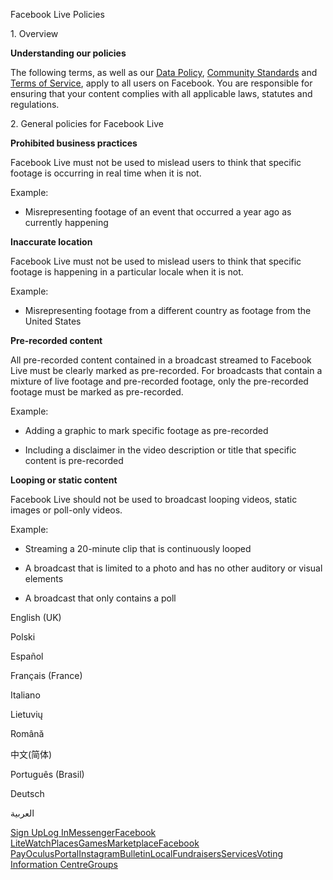 Facebook Live Policies

1\. Overview

**Understanding our policies**

The following terms, as well as our [Data Policy](https://www.facebook.com/about/privacy/), [Community Standards](https://www.facebook.com/communitystandards/) and [Terms of Service](https://www.facebook.com/legal/terms), apply to all users on Facebook. You are responsible for ensuring that your content complies with all applicable laws, statutes and regulations.

2\. General policies for Facebook Live

**Prohibited business practices**

Facebook Live must not be used to mislead users to think that specific footage is occurring in real time when it is not.

Example:

*   Misrepresenting footage of an event that occurred a year ago as currently happening

**Inaccurate location**

Facebook Live must not be used to mislead users to think that specific footage is happening in a particular locale when it is not.

Example:

*   Misrepresenting footage from a different country as footage from the United States

**Pre-recorded content**

All pre-recorded content contained in a broadcast streamed to Facebook Live must be clearly marked as pre-recorded. For broadcasts that contain a mixture of live footage and pre-recorded footage, only the pre-recorded footage must be marked as pre-recorded.

Example:

*   Adding a graphic to mark specific footage as pre-recorded

*   Including a disclaimer in the video description or title that specific content is pre-recorded

**Looping or static content**

Facebook Live should not be used to broadcast looping videos, static images or poll-only videos.

Example:

*   Streaming a 20-minute clip that is continuously looped

*   A broadcast that is limited to a photo and has no other auditory or visual elements

*   A broadcast that only contains a poll

English (UK)

Polski

Español

Français (France)

Italiano

Lietuvių

Română

中文(简体)

Português (Brasil)

Deutsch

العربية

[Sign Up](https://www.facebook.com/reg/)[Log In](https://www.facebook.com/login/)[Messenger](https://l.facebook.com/l.php?u=https%3A%2F%2Fmessenger.com%2F&h=AT3j55fD1a5D44RthZLP6kXktV1VNBIG3t8xS7fUfEhYXaYHXu4Ezla_U48KRNB1rdmOa_u2X4zq_dV4jwj1i0iscBUahAu-soohSmgarkAFDlwB8q17T1SnEK2nHQB99n6x0ABmJUqSNRrmyPgIDXa38jM39ZSAOjts2g)[Facebook Lite](https://www.facebook.com/lite/)[Watch](https://en-gb.facebook.com/watch/)[Places](https://www.facebook.com/places/)[Games](https://www.facebook.com/games/)[Marketplace](https://www.facebook.com/marketplace/)[Facebook Pay](https://pay.facebook.com/)[Oculus](https://l.facebook.com/l.php?u=https%3A%2F%2Fwww.oculus.com%2F&h=AT3j55fD1a5D44RthZLP6kXktV1VNBIG3t8xS7fUfEhYXaYHXu4Ezla_U48KRNB1rdmOa_u2X4zq_dV4jwj1i0iscBUahAu-soohSmgarkAFDlwB8q17T1SnEK2nHQB99n6x0ABmJUqSNRrmyPgIDXa38jM39ZSAOjts2g)[Portal](https://portal.facebook.com/)[Instagram](https://l.facebook.com/l.php?u=https%3A%2F%2Fwww.instagram.com%2F&h=AT3j55fD1a5D44RthZLP6kXktV1VNBIG3t8xS7fUfEhYXaYHXu4Ezla_U48KRNB1rdmOa_u2X4zq_dV4jwj1i0iscBUahAu-soohSmgarkAFDlwB8q17T1SnEK2nHQB99n6x0ABmJUqSNRrmyPgIDXa38jM39ZSAOjts2g)[Bulletin](https://www.bulletin.com/)[Local](https://www.facebook.com/local/lists/245019872666104/)[Fundraisers](https://www.facebook.com/fundraisers/)[Services](https://www.facebook.com/biz/directory/)[Voting Information Centre](https://www.facebook.com/votinginformationcenter/?entry_point=c2l0ZQ%3D%3D)[Groups](https://www.facebook.com/groups/explore/)